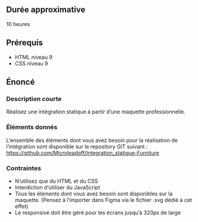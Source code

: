 ## Durée approximative

10 heures

## Prérequis

- HTML niveau 9
- CSS niveau 9

## Énoncé

### Description courte

Réalisez une intégration statique à partir d’une maquette professionnelle.

### Éléments donnés

L’ensemble des éléments dont vous avez besoin pour la réalisation de l’intégration sont disponible sur le repository GIT suivant :  https://github.com/Microleadoff/Integration_statique-Furniture

### Contraintes

- N’utilisez que du HTML et du CSS
- Interdiction d’utiliser du JavaScript
- Tous les éléments dont vous avez besoin sont disponibles sur la maquette. (Pensez à l’importer dans Figma via le fichier .svg dédié à cet effet)
- Le responsive doit être géré pour les écrans jusqu’à 320px de large